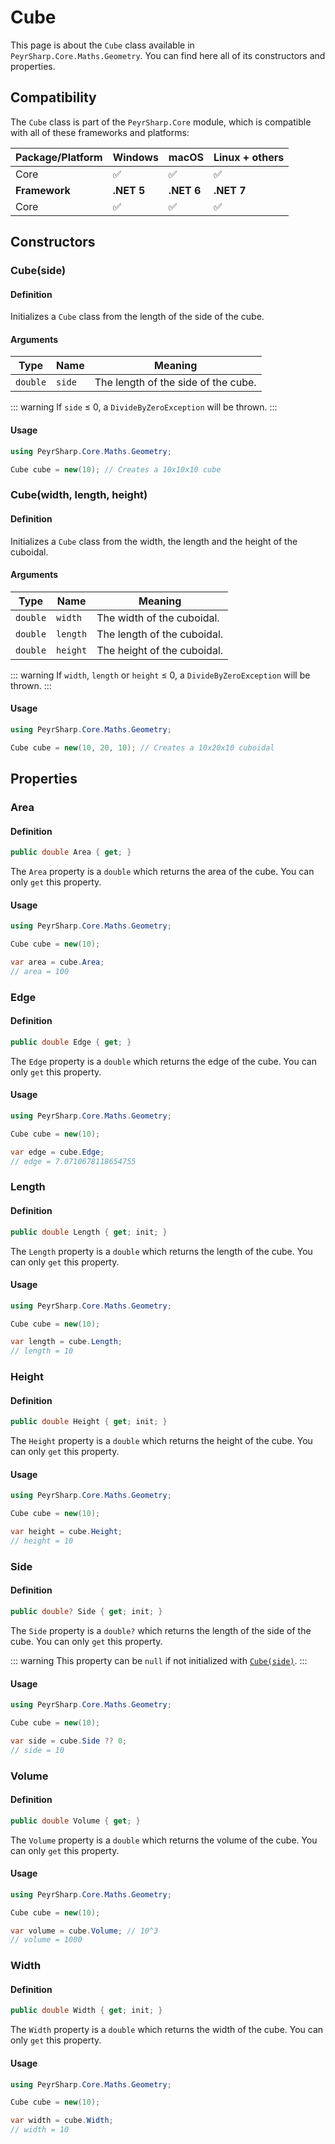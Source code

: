 # Cube
This page is about the `Cube` class available in `PeyrSharp.Core.Maths.Geometry`.
You can find here all of its constructors and properties.

## Compatibility

The `Cube` class is part of the `PeyrSharp.Core` module, which is compatible with all of these frameworks and platforms:

| Package/Platform 	| Windows 	| macOS 	| Linux + others 	|
|------------------	|---------	|-------	|----------------	|
| Core            	| ✅       	| ✅     	| ✅              	|
| **Framework**         | **.NET 5** | **.NET 6**  | **.NET 7** |
| Core            	| ✅       	| ✅     	| ✅              	|

## Constructors
### Cube(side)
#### Definition
Initializes a `Cube` class from the length of the side of the cube.

#### Arguments

| Type     	| Name         	| Meaning                             	|
|----------	|--------------	|-------------------------------------	|
| `double` 	| `side`       	| The length of the side of the cube. 	|

::: warning
If `side` ≤ 0, a `DivideByZeroException` will be thrown.
:::

#### Usage

~~~ c#
using PeyrSharp.Core.Maths.Geometry;

Cube cube = new(10); // Creates a 10x10x10 cube
~~~

### Cube(width, length, height)
#### Definition
Initializes a `Cube` class from the width, the length and the height of the cuboidal.

#### Arguments

| Type     	| Name     	| Meaning                     	|
|----------	|----------	|-----------------------------	|
| `double` 	| `width`  	| The width of the cuboidal.  	|
| `double` 	| `length` 	| The length of the cuboidal. 	|
| `double` 	| `height` 	| The height of the cuboidal. 	|

::: warning
If `width`, `length` or `height` ≤ 0, a `DivideByZeroException` will be thrown.
:::

#### Usage

~~~ c#
using PeyrSharp.Core.Maths.Geometry;

Cube cube = new(10, 20, 10); // Creates a 10x20x10 cuboidal
~~~

## Properties
### Area
#### Definition

~~~ c#
public double Area { get; }
~~~

The `Area` property is a `double` which returns the area of the cube. You can only `get` this property.

#### Usage

~~~ c#
using PeyrSharp.Core.Maths.Geometry;

Cube cube = new(10);

var area = cube.Area;
// area = 100
~~~

### Edge
#### Definition

~~~ c#
public double Edge { get; }
~~~

The `Edge` property is a `double` which returns the edge of the cube. You can only `get` this property.

#### Usage

~~~ c#
using PeyrSharp.Core.Maths.Geometry;

Cube cube = new(10);

var edge = cube.Edge;
// edge = 7.0710678118654755
~~~

### Length
#### Definition

~~~ c#
public double Length { get; init; }
~~~

The `Length` property is a `double` which returns the length of the cube. You can only `get` this property.

#### Usage

~~~ c#
using PeyrSharp.Core.Maths.Geometry;

Cube cube = new(10);

var length = cube.Length;
// length = 10
~~~

### Height
#### Definition

~~~ c#
public double Height { get; init; }
~~~

The `Height` property is a `double` which returns the height of the cube. You can only `get` this property.

#### Usage

~~~ c#
using PeyrSharp.Core.Maths.Geometry;

Cube cube = new(10);

var height = cube.Height;
// height = 10
~~~

### Side
#### Definition

~~~ c#
public double? Side { get; init; }
~~~

The `Side` property is a `double?` which returns the length of the side of the cube. You can only `get` this property.

::: warning
This property can be `null` if not initialized with [`Cube(side)`](#cube-side).
:::

#### Usage

~~~ c#
using PeyrSharp.Core.Maths.Geometry;

Cube cube = new(10);

var side = cube.Side ?? 0;
// side = 10
~~~

### Volume
#### Definition

~~~ c#
public double Volume { get; }
~~~

The `Volume` property is a `double` which returns the volume of the cube. You can only `get` this property.

#### Usage

~~~ c#
using PeyrSharp.Core.Maths.Geometry;

Cube cube = new(10);

var volume = cube.Volume; // 10^3
// volume = 1000
~~~

### Width
#### Definition

~~~ c#
public double Width { get; init; }
~~~

The `Width` property is a `double` which returns the width of the cube. You can only `get` this property.

#### Usage

~~~ c#
using PeyrSharp.Core.Maths.Geometry;

Cube cube = new(10);

var width = cube.Width;
// width = 10
~~~